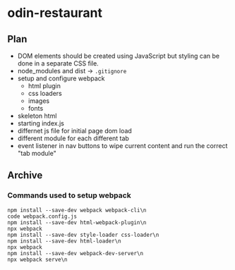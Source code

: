 # odin-restaurant

## Plan
- DOM elements should be created using JavaScript but styling can be done in a separate CSS file.
- node_modules and dist -> `.gitignore`
- setup and configure webpack
    - html plugin
    - css loaders
    - images
    - fonts
- skeleton html
- starting index.js
- differnet js file for initial page dom load
- different module for each different tab
- event listener in nav buttons to wipe current content and run the correct "tab module"





## Archive

### Commands used to setup webpack
```
npm install --save-dev webpack webpack-cli\n
code webpack.config.js
npm install --save-dev html-webpack-plugin\n
npx webpack
npm install --save-dev style-loader css-loader\n
npm install --save-dev html-loader\n
npx webpack
npm install --save-dev webpack-dev-server\n
npx webpack serve\n
```